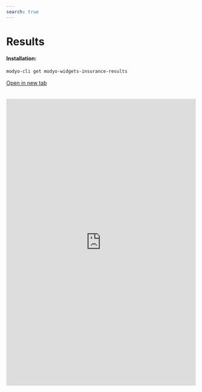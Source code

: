 ```yaml
---
search: true
---
```


# Results <Badge text="Beta" type="warn"/>

#### Installation:

```bash
modyo-cli get modyo-widgets-insurance-results
```

[Open in new tab](https://widgets.modyo.com/seguros/results)

<iframe id="widgetFrame" src="https://widgets.modyo.com/seguros/results" width="100%" frameBorder="0"  style="min-height:762px;overflow:auto;margin-top:20px;"/>

| Feature | Description |
| ------- | ----------- |

